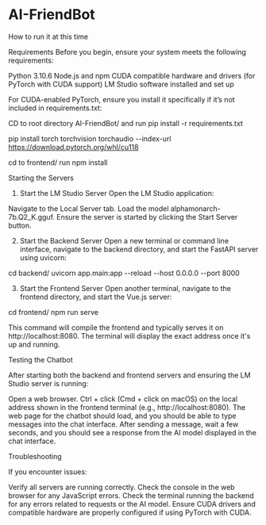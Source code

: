 # AI-FriendBot

How to run it at this time

Requirements
Before you begin, ensure your system meets the following requirements:

Python 3.10.6
Node.js and npm
CUDA compatible hardware and drivers (for PyTorch with CUDA support)
LM Studio software installed and set up

For CUDA-enabled PyTorch, ensure you install it specifically if it’s not included in requirements.txt:

CD to root directory AI-FriendBot/ and run pip install -r requirements.txt

pip install torch torchvision torchaudio --index-url https://download.pytorch.org/whl/cu118

cd to frontend/ run npm install

Starting the Servers

1. Start the LM Studio Server
Open the LM Studio application:

Navigate to the Local Server tab.
Load the model alphamonarch-7b.Q2_K.gguf.
Ensure the server is started by clicking the Start Server button.

2. Start the Backend Server
Open a new terminal or command line interface, navigate to the backend directory, and start the FastAPI server using uvicorn:

cd backend/
uvicorn app.main:app --reload --host 0.0.0.0 --port 8000


3. Start the Frontend Server
Open another terminal, navigate to the frontend directory, and start the Vue.js server:

cd frontend/
npm run serve

This command will compile the frontend and typically serves it on http://localhost:8080. The terminal will display the exact address once it's up and running.

Testing the Chatbot

After starting both the backend and frontend servers and ensuring the LM Studio server is running:

Open a web browser.
Ctrl + click (Cmd + click on macOS) on the local address shown in the frontend terminal (e.g., http://localhost:8080).
The web page for the chatbot should load, and you should be able to type messages into the chat interface.
After sending a message, wait a few seconds, and you should see a response from the AI model displayed in the chat interface.

Troubleshooting

If you encounter issues:

Verify all servers are running correctly.
Check the console in the web browser for any JavaScript errors.
Check the terminal running the backend for any errors related to requests or the AI model.
Ensure CUDA drivers and compatible hardware are properly configured if using PyTorch with CUDA.